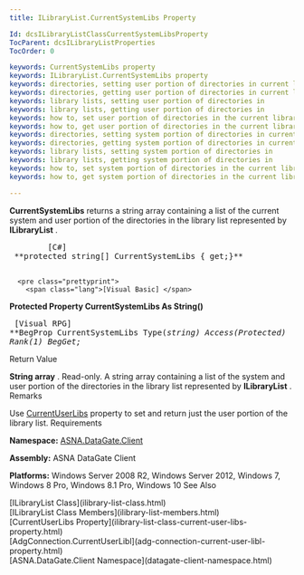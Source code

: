 ```yaml
---
title: ILibraryList.CurrentSystemLibs Property

Id: dcsILibraryListClassCurrentSystemLibsProperty
TocParent: dcsILibraryListProperties
TocOrder: 0

keywords: CurrentSystemLibs property
keywords: ILibraryList.CurrentSystemLibs property
keywords: directories, setting user portion of directories in current library list
keywords: directories, getting user portion of directories in current library list
keywords: library lists, setting user portion of directories in
keywords: library lists, getting user portion of directories in
keywords: how to, set user portion of directories in the current library list
keywords: how to, get user portion of directories in the current library list
keywords: directories, setting system portion of directories in current library list
keywords: directories, getting system portion of directories in current library list
keywords: library lists, setting system portion of directories in
keywords: library lists, getting system portion of directories in
keywords: how to, set system portion of directories in the current library list
keywords: how to, get system portion of directories in the current library list

---
```


**CurrentSystemLibs** returns a string array containing a list of the current system and user portion of the directories in the library list represented by **ILibraryList** . 
<pre class="prettyprint">
        <span class="lang">[C#]</span>
 **protected string[] CurrentSystemLibs { get;}** 
      </pre>
      <pre class="prettyprint">
        <span class="lang">[Visual Basic] </span>
 **Protected Property CurrentSystemLibs As String()** 
      </pre>
      <pre class="prettyprint">
        <span class="lang">[Visual RPG]</span>
 **BegProp CurrentSystemLibs Type(*string) Access(*Protected) Rank(1)
     BegGet;** 
      </pre>

Return Value

**String array** . Read-only. A string array containing a list of the system and user portion of the directories in the library list represented by **ILibraryList** .
Remarks

Use [CurrentUserLibs](ilibrary-list-class-current-user-libs-property.html) property to set and return just the user portion of the library list.
Requirements

**Namespace:** [ASNA.DataGate.Client](datagate-client-namespace.html) 

**Assembly:** ASNA DataGate Client

**Platforms:** Windows Server 2008 R2, Windows Server 2012, Windows 7, Windows 8 Pro, Windows 8.1 Pro, Windows 10
See Also

<dl />
      [ILibraryList Class](ilibrary-list-class.html)
      <br />
      [ILibraryList Class Members](ilibrary-list-members.html)
      <br />
      [CurrentUserLibs Property](ilibrary-list-class-current-user-libs-property.html)
      <br />
      [AdgConnection.CurrentUserLibl](adg-connection-current-user-libl-property.html)
      <br />
      [ASNA.DataGate.Client Namespace](datagate-client-namespace.html)

